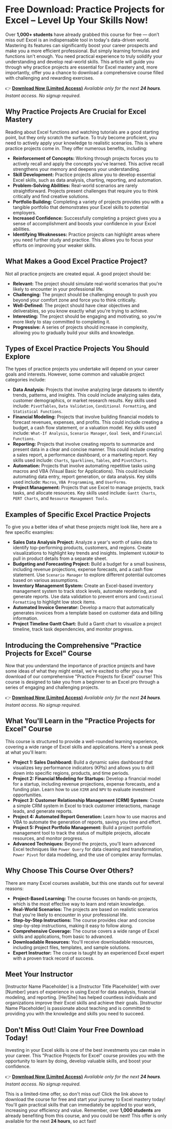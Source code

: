 # Free Download: Practice Projects for Excel – Level Up Your Skills Now!

Over **1,000+ students** have already grabbed this course for free — don’t miss out!
Excel is an indispensable tool in today's data-driven world. Mastering its features can significantly boost your career prospects and make you a more efficient professional. But simply learning formulas and functions isn't enough. You need practical experience to truly solidify your understanding and develop real-world skills. This article will guide you through why practice projects are essential for Excel mastery and, more importantly, offer you a chance to download a comprehensive course filled with challenging and rewarding exercises.

👉 [**Download Now (Limited Access)**](https://udemywork.com/practice-projects-for-excel)
_Available only for the next **24 hours**. Instant access. No signup required._

## Why Practice Projects Are Crucial for Excel Mastery

Reading about Excel functions and watching tutorials are a good starting point, but they only scratch the surface. To truly become proficient, you need to actively apply your knowledge to realistic scenarios. This is where practice projects come in. They offer numerous benefits, including:

*   **Reinforcement of Concepts:** Working through projects forces you to actively recall and apply the concepts you've learned. This active recall strengthens your memory and deepens your understanding.
*   **Skill Development:** Practice projects allow you to develop essential Excel skills, such as data analysis, charting, reporting, and automation.
*   **Problem-Solving Abilities:** Real-world scenarios are rarely straightforward. Projects present challenges that require you to think critically and find creative solutions.
*   **Portfolio Building:** Completing a variety of projects provides you with a tangible portfolio that demonstrates your Excel skills to potential employers.
*   **Increased Confidence:** Successfully completing a project gives you a sense of accomplishment and boosts your confidence in your Excel abilities.
*   **Identifying Weaknesses:** Practice projects can highlight areas where you need further study and practice. This allows you to focus your efforts on improving your weaker skills.

## What Makes a Good Excel Practice Project?

Not all practice projects are created equal. A good project should be:

*   **Relevant:** The project should simulate real-world scenarios that you're likely to encounter in your professional life.
*   **Challenging:** The project should be challenging enough to push you beyond your comfort zone and force you to think critically.
*   **Well-Defined:** The project should have clear objectives and deliverables, so you know exactly what you're trying to achieve.
*   **Interesting:** The project should be engaging and motivating, so you're more likely to stay committed to completing it.
*   **Progressive:** A series of projects should increase in complexity, allowing you to gradually build your skills and knowledge.

## Types of Excel Practice Projects You Should Explore

The types of practice projects you undertake will depend on your career goals and interests. However, some common and valuable project categories include:

*   **Data Analysis:** Projects that involve analyzing large datasets to identify trends, patterns, and insights. This could include analyzing sales data, customer demographics, or market research results. Key skills used include: `PivotTables`, `Data Validation`, `Conditional Formatting`, and `Statistical Functions`.
*   **Financial Modeling:** Projects that involve building financial models to forecast revenues, expenses, and profits. This could include creating a budget, a cash flow statement, or a valuation model. Key skills used include: `What-If Analysis`, `Scenario Manager`, `Goal Seek`, and `Financial Functions`.
*   **Reporting:** Projects that involve creating reports to summarize and present data in a clear and concise manner. This could include creating a sales report, a performance dashboard, or a marketing report. Key skills used include: `Charts`, `Sparklines`, `Tables`, and `PivotCharts`.
*   **Automation:** Projects that involve automating repetitive tasks using macros and VBA (Visual Basic for Applications). This could include automating data entry, report generation, or data analysis. Key skills used include: `Macros`, `VBA Programming`, and `UserForms`.
*   **Project Management:** Projects that use Excel to manage projects, track tasks, and allocate resources. Key skills used include: `Gantt Charts`, `PERT Charts`, and `Resource Management Tools`.

## Examples of Specific Excel Practice Projects

To give you a better idea of what these projects might look like, here are a few specific examples:

*   **Sales Data Analysis Project:** Analyze a year's worth of sales data to identify top-performing products, customers, and regions. Create visualizations to highlight key trends and insights. Implement `VLOOKUP` to pull in product details from a separate sheet.
*   **Budgeting and Forecasting Project:** Build a budget for a small business, including revenue projections, expense forecasts, and a cash flow statement. Use `Scenario Manager` to explore different potential outcomes based on various assumptions.
*   **Inventory Management System:** Create an Excel-based inventory management system to track stock levels, automate reordering, and generate reports. Use data validation to prevent errors and `Conditional Formatting` to highlight low stock items.
*   **Automated Invoice Generator:** Develop a macro that automatically generates invoices from a template based on customer data and billing information.
*   **Project Timeline Gantt Chart:** Build a Gantt chart to visualize a project timeline, track task dependencies, and monitor progress.

## Introducing the Comprehensive "Practice Projects for Excel" Course

Now that you understand the importance of practice projects and have some ideas of what they might entail, we're excited to offer you a free download of our comprehensive "Practice Projects for Excel" course! This course is designed to take you from a beginner to an Excel pro through a series of engaging and challenging projects.

👉 [**Download Now (Limited Access)**](https://udemywork.com/practice-projects-for-excel)
_Available only for the next **24 hours**. Instant access. No signup required._

## What You'll Learn in the "Practice Projects for Excel" Course

This course is structured to provide a well-rounded learning experience, covering a wide range of Excel skills and applications. Here's a sneak peek at what you'll learn:

*   **Project 1: Sales Dashboard:** Build a dynamic sales dashboard that visualizes key performance indicators (KPIs) and allows you to drill down into specific regions, products, and time periods.
*   **Project 2: Financial Modeling for Startups:** Develop a financial model for a startup, including revenue projections, expense forecasts, and a funding plan. Learn how to use `XIRR` and `NPV` to evaluate investment opportunities.
*   **Project 3: Customer Relationship Management (CRM) System:** Create a simple CRM system in Excel to track customer interactions, manage leads, and generate reports.
*   **Project 4: Automated Report Generation:** Learn how to use macros and VBA to automate the generation of reports, saving you time and effort.
*   **Project 5: Project Portfolio Management:** Build a project portfolio management tool to track the status of multiple projects, allocate resources, and monitor progress.
*   **Advanced Techniques:** Beyond the projects, you'll learn advanced Excel techniques like `Power Query` for data cleaning and transformation, `Power Pivot` for data modeling, and the use of complex array formulas.

## Why Choose This Course Over Others?

There are many Excel courses available, but this one stands out for several reasons:

*   **Project-Based Learning:** The course focuses on hands-on projects, which is the most effective way to learn and retain knowledge.
*   **Real-World Scenarios:** The projects are based on realistic scenarios that you're likely to encounter in your professional life.
*   **Step-by-Step Instructions:** The course provides clear and concise step-by-step instructions, making it easy to follow along.
*   **Comprehensive Coverage:** The course covers a wide range of Excel skills and applications, from basic to advanced.
*   **Downloadable Resources:** You'll receive downloadable resources, including project files, templates, and sample solutions.
*   **Expert Instructor:** The course is taught by an experienced Excel expert with a proven track record of success.

## Meet Your Instructor

[Instructor Name Placeholder] is a [Instructor Title Placeholder] with over [Number] years of experience in using Excel for data analysis, financial modeling, and reporting. [He/She] has helped countless individuals and organizations improve their Excel skills and achieve their goals. [Instructor Name Placeholder] is passionate about teaching and is committed to providing you with the knowledge and skills you need to succeed.

## Don't Miss Out! Claim Your Free Download Today!

Investing in your Excel skills is one of the best investments you can make in your career. This "Practice Projects for Excel" course provides you with the opportunity to learn by doing, develop valuable skills, and boost your confidence.

👉 [**Download Now (Limited Access)**](https://udemywork.com/practice-projects-for-excel)
_Available only for the next **24 hours**. Instant access. No signup required._

This is a limited-time offer, so don't miss out! Click the link above to download the course for free and start your journey to Excel mastery today! You'll gain practical skills that can immediately be applied to your work, increasing your efficiency and value. Remember, over **1,000 students** are already benefiting from this course, and you could be next! This offer is only available for the next **24 hours**, so act fast!
